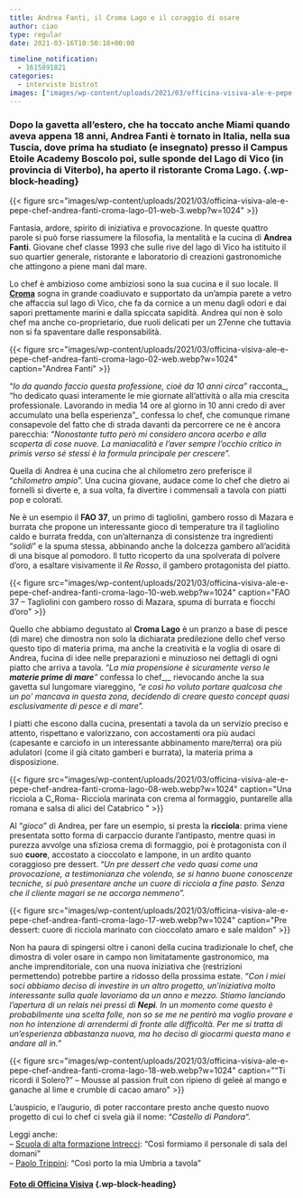```yaml
---
title: Andrea Fanti, il Croma Lago e il coraggio di osare
author: ciao
type: regular
date: 2021-03-16T10:50:18+00:00

timeline_notification:
  - 1615891821
categories:
  - interviste bistrot
images: ["images/wp-content/uploads/2021/03/officina-visiva-ale-e-pepe-chef-andrea-fanti-croma-lago-17-web.webp"]
---
```

### Dopo la gavetta all’estero, che ha toccato anche Miami quando aveva appena 18 anni, Andrea Fanti è tornato in Italia, nella sua Tuscia, dove prima ha studiato (e insegnato) presso il Campus Etoile Academy Boscolo poi, sulle sponde del Lago di Vico (in provincia di Viterbo), ha aperto il ristorante Croma Lago. {.wp-block-heading}
{{< figure src="images/wp-content/uploads/2021/03/officina-visiva-ale-e-pepe-chef-andrea-fanti-croma-lago-01-web-3.webp?w=1024" >}}
 

Fantasia, ardore, spirito di iniziativa e provocazione. In queste quattro parole si può forse riassumere la filosofia, la mentalità e la cucina di **Andrea Fanti**. Giovane chef classe 1993 che sulle rive del lago di Vico ha istituito il suo quartier generale, ristorante e laboratorio di creazioni gastronomiche che attingono a piene mani dal mare.&nbsp;

Lo chef è ambizioso come ambiziosi sono la sua cucina e il suo locale. Il **<a rel="noreferrer noopener" href="https://croma-lago-restaurant.business.site/" target="_blank">Croma</a>** sogna in grande coadiuvato e supportato da un’ampia parete a vetro che affaccia sul lago di Vico, che fa da cornice a un menu dagli odori e dai sapori prettamente marini e dalla spiccata sapidità. Andrea qui non è solo chef ma anche co-proprietario, due ruoli delicati per un 27enne che tuttavia non si fa spaventare dalle responsabilità. 


{{< figure src="images/wp-content/uploads/2021/03/officina-visiva-ale-e-pepe-chef-andrea-fanti-croma-lago-02-web.webp?w=1024" caption="Andrea Fanti" >}}


“_Io da quando faccio questa professione, cioè da 10 anni circa”_ racconta_, “ho dedicato quasi interamente le mie giornate all’attività o alla mia crescita professionale. Lavorando in media 14 ore al giorno in 10 anni credo di aver accumulato una bella esperienza”_ confessa lo chef, che comunque rimane consapevole del fatto che di strada davanti da percorrere ce ne è ancora parecchia: “_Nonostante tutto però mi considero ancora acerbo e alla scoperta di cose nuove. La maniacalità e l’aver sempre l’occhio critico in primis verso sé stessi è la formula principale per crescere”._

Quella di Andrea è una cucina che al chilometro zero preferisce il “_chilometro ampio_”. Una cucina giovane, audace come lo chef che dietro ai fornelli si diverte e, a sua volta, fa divertire i commensali a tavola con piatti pop e colorati.

Ne è un esempio il **FAO 37**, un primo di tagliolini, gambero rosso di Mazara e burrata che propone un interessante gioco di temperature tra il tagliolino caldo e burrata fredda, con un’alternanza di consistenze tra ingredienti “_solidi_” e la spuma stessa, abbinando anche la dolcezza gambero all’acidità di una bisque al pomodoro. Il tutto ricoperto da una spolverata di polvere d’oro, a esaltare visivamente il _Re Rosso_, il gambero protagonista del piatto.


{{< figure src="images/wp-content/uploads/2021/03/officina-visiva-ale-e-pepe-chef-andrea-fanti-croma-lago-10-web.webp?w=1024" caption="FAO 37 &#8211; Tagliolini con gambero rosso di Mazara, spuma di burrata e fiocchi d&#8217;oro" >}}


Quello che abbiamo degustato al **Croma Lago** è un pranzo a base di pesce (di mare) che dimostra non solo la dichiarata predilezione dello chef verso questo tipo di materia prima, ma anche la creatività e la voglia di osare di Andrea, fucina di idee nelle preparazioni e minuzioso nei dettagli di ogni piatto che arriva a tavola. “_La mia propensione è sicuramente verso le **materie prime di mare**”_ confessa lo chef_,_ rievocando anche la sua gavetta sul lungomare viareggino, _“e così ho voluto portare qualcosa che un po’ mancava in questa zona, decidendo di creare questo concept quasi esclusivamente di pesce e di mare”._

I piatti che escono dalla cucina, presentati a tavola da un servizio preciso e attento, rispettano e valorizzano, con accostamenti ora più audaci (capesante e carciofo in un interessante abbinamento mare/terra) ora più adulatori (come il già citato gamberi e burrata), la materia prima a disposizione.&nbsp;


{{< figure src="images/wp-content/uploads/2021/03/officina-visiva-ale-e-pepe-chef-andrea-fanti-croma-lago-08-web.webp?w=1024" caption="Una ricciola a C_Roma- Ricciola marinata con crema al formaggio, puntarelle alla romana e salsa di alici del Catabrico " >}}


Al “_gioco_” di Andrea, per fare un esempio, si presta la **ricciola**: prima viene presentata sotto forma di carpaccio durante l’antipasto, mentre quasi in purezza avvolge una sfiziosa crema di formaggio, poi è protagonista con il suo **cuore**, accostato a cioccolato e lampone, in un ardito quanto coraggioso pre dessert. “_Un pre dessert che vedo quasi come una provocazione, a testimonianza che volendo, se si hanno buone conoscenze tecniche, si può presentare anche un cuore di ricciola a fine pasto. Senza che il cliente magari se ne accorga nemmeno”._


{{< figure src="images/wp-content/uploads/2021/03/officina-visiva-ale-e-pepe-chef-andrea-fanti-croma-lago-17-web.webp?w=1024" caption="Pre dessert: cuore di ricciola marinato con cioccolato amaro e sale maldon" >}}


Non ha paura di spingersi oltre i canoni della cucina tradizionale lo chef, che dimostra di voler osare in campo non limitatamente gastronomico, ma anche imprenditoriale, con una nuova iniziativa che (restrizioni permettendo) potrebbe partire a ridosso della prossima estate. “_Con i miei soci abbiamo deciso di investire in un altro progetto, un’iniziativa molto interessante sulla quale lavoriamo da un anno e mezzo. Stiamo lanciando l’apertura di un relais nei pressi di **Nepi**. In un momento come questo è probabilmente una scelta folle, non so se me ne pentirò ma voglio provare e non ho intenzione di arrendermi di fronte alle difficoltà. Per me si tratta di un’esperienza abbastanza nuova, ma ho deciso di giocarmi questa mano e andare all in.”_


{{< figure src="images/wp-content/uploads/2021/03/officina-visiva-ale-e-pepe-chef-andrea-fanti-croma-lago-18-web.webp?w=1024" caption="&#8220;Ti ricordi il Solero?&#8221; &#8211; Mousse al passion fruit con ripieno di geleè al mango e ganache al lime e crumble di cacao amaro" >}}


L&#8217;auspicio, e l’augurio, di poter raccontare presto anche questo nuovo progetto di cui lo chef ci svela già il nome: &#8220;_Castello di Pandora_&#8220;.

Leggi anche:  
&#8211; <a rel="noreferrer noopener" href="https://aleepepe.com/2021/02/02/intervista-marta-cotarella-intrecci/" target="_blank">Scuola di alta formazione Intrecci</a>: &#8220;Così formiamo il personale di sala del domani&#8221;  
&#8211; <a rel="noreferrer noopener" href="https://aleepepe.com/2020/11/16/paolo-trippini-ristorante-intervista/" target="_blank">Paolo Trippini</a>: &#8220;Così porto la mia Umbria a tavola&#8221;

#### <a href="https://www.officinavisiva.it/" target="_blank" rel="noreferrer noopener">Foto di Officina Visiva</a> {.wp-block-heading}